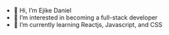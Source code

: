 - 👋 Hi, I’m Ejike Daniel
- 👀 I’m interested in becoming a full-stack developer
- 🌱 I’m currently learning Reactjs, Javascript, and CSS


<!---
Elrey009/Elrey009 is a ✨ special ✨ repository because its `README.md` (this file) appears on your GitHub profile.
You can click the Preview link to take a look at your changes.
--->
